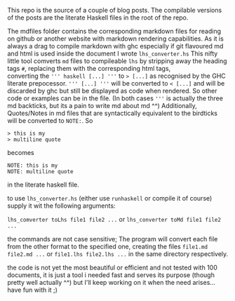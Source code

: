 This repo is the source of a couple of blog posts.
The compilable versions of the posts are the literate Haskell files
in the root of the repo.

The mdfiles folder contains the corresponding markdown files for reading on github 
or another website with markdown rendering capabilities. 
As it is always a drag to compile markdown with ghc especially if git flavoured
md and html is used inside the document I  wrote `lhs_converter.hs`
This nifty little tool comverts `md` files to compileable `lhs` by stripping away
the heading tags `#`, replacing them with the corresponding html tags,  
converting the `''' haskell [...] '''` to `> [...]` as recognised by the 
GHC literate prepocessor.
`''' [...] '''` will be converted to `< [...]` and will be discarded by ghc
but still be displayed as code when rendered.
So other code or examples can be in the file.
(In both cases `'''` is actually the three md backticks, but its a pain to 
write md about md ^^)
Additionally,  Quotes/Notes in md files that are syntactically equivalent
to the birdticks will be converted to `NOTE:`. So

```
> this is my 
> multiline quote
```

becomes

```
NOTE: this is my
NOTE: multiline quote
```

in the literate haskell file.

to use `lhs_converter.hs` (either use `runhaskell` or compile it of course) supply
it wit the following arguments:

`lhs_comverter toLhs file1 file2 ...`
or
`lhs_converter toMd file1 file2 ...`

the commands are not case sensitive;
The program will convert each file from the other format to the specified one,
creating the files
`file1.md file2.md ...` or `file1.lhs file2.lhs ...`
in the same directory respectively.

the code is not yet the most beautiful or efficient and not tested with 100 documents,
it is just a tool i needed fast and serves its purpose (though pretty well actually ^^)
but I'll keep working on it when the need arises...
have fun with it ;)
